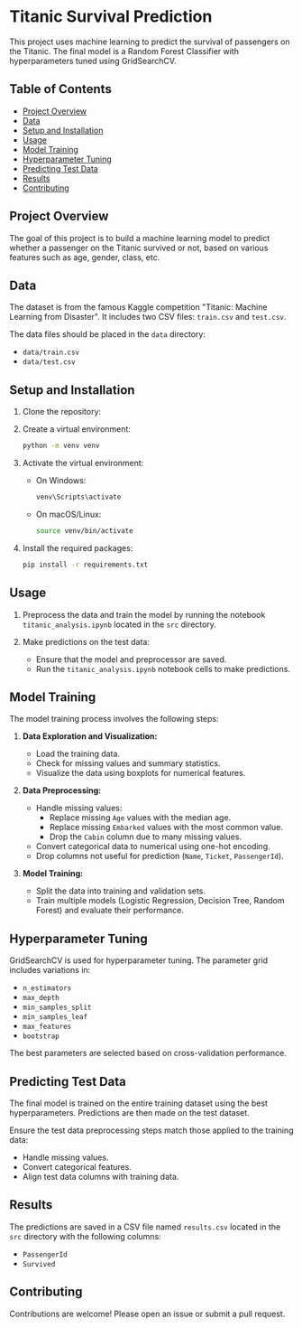 # Titanic Survival Prediction

This project uses machine learning to predict the survival of passengers on the Titanic. The final model is a Random Forest Classifier with hyperparameters tuned using GridSearchCV.

## Table of Contents

- [Project Overview](#project-overview)
- [Data](#data)
- [Setup and Installation](#setup-and-installation)
- [Usage](#usage)
- [Model Training](#model-training)
- [Hyperparameter Tuning](#hyperparameter-tuning)
- [Predicting Test Data](#predicting-test-data)
- [Results](#results)
- [Contributing](#contributing)


## Project Overview

The goal of this project is to build a machine learning model to predict whether a passenger on the Titanic survived or not, based on various features such as age, gender, class, etc.

## Data

The dataset is from the famous Kaggle competition "Titanic: Machine Learning from Disaster". It includes two CSV files: `train.csv` and `test.csv`.

The data files should be placed in the `data` directory:

- `data/train.csv`
- `data/test.csv`

## Setup and Installation

1. Clone the repository:

2. Create a virtual environment:

    ```sh
    python -m venv venv
    ```

3. Activate the virtual environment:
    - On Windows:

        ```sh
        venv\Scripts\activate
        ```

    - On macOS/Linux:

        ```sh
        source venv/bin/activate
        ```

4. Install the required packages:

    ```sh
    pip install -r requirements.txt
    ```

## Usage

1. Preprocess the data and train the model by running the notebook `titanic_analysis.ipynb` located in the `src` directory.

2. Make predictions on the test data:
    - Ensure that the model and preprocessor are saved.
    - Run the `titanic_analysis.ipynb` notebook cells to make predictions.

## Model Training

The model training process involves the following steps:

1. **Data Exploration and Visualization:**
    - Load the training data.
    - Check for missing values and summary statistics.
    - Visualize the data using boxplots for numerical features.

2. **Data Preprocessing:**
    - Handle missing values:
        - Replace missing `Age` values with the median age.
        - Replace missing `Embarked` values with the most common value.
        - Drop the `Cabin` column due to many missing values.
    - Convert categorical data to numerical using one-hot encoding.
    - Drop columns not useful for prediction (`Name`, `Ticket`, `PassengerId`).

3. **Model Training:**
    - Split the data into training and validation sets.
    - Train multiple models (Logistic Regression, Decision Tree, Random Forest) and evaluate their performance.

## Hyperparameter Tuning

GridSearchCV is used for hyperparameter tuning. The parameter grid includes variations in:

- `n_estimators`
- `max_depth`
- `min_samples_split`
- `min_samples_leaf`
- `max_features`
- `bootstrap`

The best parameters are selected based on cross-validation performance.

## Predicting Test Data

The final model is trained on the entire training dataset using the best hyperparameters. Predictions are then made on the test dataset.

Ensure the test data preprocessing steps match those applied to the training data:

- Handle missing values.
- Convert categorical features.
- Align test data columns with training data.

## Results

The predictions are saved in a CSV file named `results.csv` located in the `src` directory with the following columns:

- `PassengerId`
- `Survived`

## Contributing

Contributions are welcome! Please open an issue or submit a pull request.
